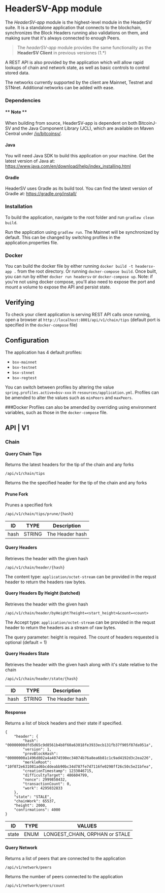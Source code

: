 # HeaderSV-App module

The *HeaderSV-app* module is the highest-level module in the HeaderSV suite. It is a standalone application that 
connects to the blockchain, synchronizes the Block Headers running also validations on them, and making sure that it's 
always connected to enough Peers.

> The *headerSV-app* module provides the same functionality as the **HeaderSV Client** in previous versiones (1.*)

A REST API is also provided by the application which will allow rapid lookups of chain and network state, as well as basic controls to control stored data.

The networks currently supported by the client are Mainnet, Testnet and STNnet. Additional networks can be added with ease.

### Dependencies
#### ** Note **
When building from source, HeaderSV-app is dependent on both BitcoinJ-SV and the Java Component Library (JCL), which are available on Maven Central under [/io/bitcoinsv/](https://repo.maven.apache.org/maven2/io/bitcoinsv/).

#### Java
You will need Java SDK to build this application on your machine. Get the latest version of Java at:
https://www.java.com/en/download/help/index_installing.html

#### Gradle

HeaderSV uses Gradle as its build tool. You can find the latest version of Gradle at:
https://gradle.org/install/

### Installation
To build the application, navigate to the root folder and run `gradlew clean build`.

Run the application using `gradlew run`. The Mainnet will be synchronized by default. This can be changed by switching profiles in the application.properties file.

### Docker
You can build the docker file by either running `docker build -t headersv-app .` from the root directory. Or running `docker-compose build`. Once built, you can run by either
`docker run headersv` or `docker-compose up`. Note: if you're not using docker compose, you'll also need to expose the port and mount a volume to expose the API and persist state.

## Verifying
To check your client application is serving REST API calls once running, open a browser at `http://localhost:8001/api/v1/chain/tips` (default port is specified in the `docker-compose` file)

## Configuration
The application has 4 default profiles:
- `bsv-mainnet`
- `bsv-testnet`
- `bsv-stnnet`
- `bsv-regtest`

You can switch between profiles by altering the value `spring.profiles.active=bsv-xxx` in `resources/application.yml`. Profiles can be amended to
alter the values such as `minPeers` and `maxPeers`.

###Docker
Profiles  can also be amended by overriding using environment variables, such as those in the `docker-compose` file.

## API | V1

### Chain

#### Query Chain Tips
Returns the latest headers for the tip of the chain and any forks
```
/api/v1/chain/tips
```
Returns the the specified header for the tip of the chain and any forks

#### Prune Fork
Prunes a specified fork
```
/api/v1/chain/tips/prune/{hash}
```
ID | TYPE | Description |
---|------|-------------|
hash | STRING | The Header hash

#### Query Headers
Retrieves the header with the given hash
```
/api/v1/chain/header/{hash}
```
The content type: ```application/octet-stream``` can be provided in the requst header to return the headers raw bytes.

#### Query Headers By Height (batched)
Retrieves the header with the given hash
```
/api/v1/chain/header/byHeight?height=<start_height>&count=<count>
```
The Accept type: ```application/octet-stream``` can be provided in the requst header to return the headers as a
stream of raw bytes.

The query parameter: height is required. The count of headers requested is optional (default = 1)

#### Query Headers State
Retrieves the header with the given hash along with it's state relative to the chain
```
/api/v1/chain/header/state/{hash}
```
ID | TYPE | Description |
---|------|-------------|
hash | STRING | The Header hash

#### Response
Returns a list of block headers and their state if specified.
```
{
    "header": {
        "hash": "00000000dfd5d65c9d8561b4b8f60a63018fe3933ecb131fb37f905f87da951a",
        "version": 1,
        "prevBlockHash": "00000000a1496d802a4a4074590ec34074b76a8ea6b81c1c9ad4192d3c2ea226",
        "merkleRoot": "10f072e631081ad6bcddeabb90bc34d787fe7d7116fe0298ff26c50c5e21bfea",
        "creationTimestamp": 1233046715,
        "difficultyTarget": 486604799,
        "nonce": 2999858432,
        "transactionCount": 0,
        "work": 4295032833
    },
    "state": "STALE",
    "chainWork": 65537,
    "height": 2000,
    "confirmations": 4000
}
```

ID | TYPE | VALUES |
---|------|-------------|
state | ENUM | LONGEST_CHAIN, ORPHAN or STALE

#### Query Network
Returns a list of peers that are connected to the application
```
/api/v1/network/peers
```
Returns the number of peers connected to the application
```
/api/v1/network/peers/count
```
